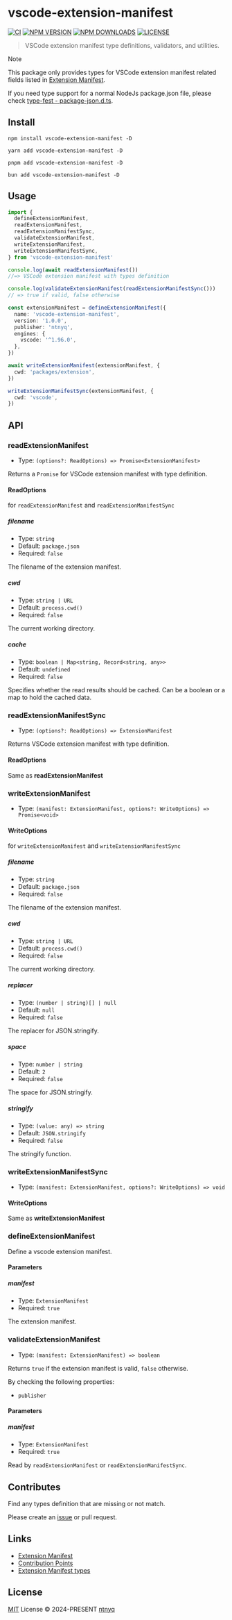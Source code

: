 # vscode-extension-manifest

[![CI](https://github.com/ntnyq/vscode-extension-manifest/workflows/CI/badge.svg)](https://github.com/ntnyq/vscode-extension-manifest/actions)
[![NPM VERSION](https://img.shields.io/npm/v/vscode-extension-manifest.svg)](https://www.npmjs.com/package/vscode-extension-manifest)
[![NPM DOWNLOADS](https://img.shields.io/npm/dy/vscode-extension-manifest.svg)](https://www.npmjs.com/package/vscode-extension-manifest)
[![LICENSE](https://img.shields.io/github/license/ntnyq/vscode-extension-manifest.svg)](https://github.com/ntnyq/vscode-extension-manifest/blob/main/LICENSE)

> VSCode extension manifest type definitions, validators, and utilities.

> [!NOTE]
> This package only provides types for VSCode extension manifest related fields listed in [Extension Manifest](https://code.visualstudio.com/api/references/extension-manifest).
>
> If you need type support for a normal NodeJs package.json file, please check [type-fest - package-json.d.ts](https://github.com/sindresorhus/type-fest/blob/main/source/package-json.d.ts).

## Install

```shell
npm install vscode-extension-manifest -D
```

```shell
yarn add vscode-extension-manifest -D
```

```shell
pnpm add vscode-extension-manifest -D
```

```shell
bun add vscode-extension-manifest -D
```

## Usage

```ts
import {
  defineExtensionManifest,
  readExtensionManifest,
  readExtensionManifestSync,
  validateExtensionManifest,
  writeExtensionManifest,
  writeExtensionManifestSync,
} from 'vscode-extension-manifest'

console.log(await readExtensionManifest())
//=> VSCode extension manifest with types definition

console.log(validateExtensionManifest(readExtensionManifestSync()))
// => true if valid, false otherwise

const extensionManifest = defineExtensionManifest({
  name: 'vscode-extension-manifest',
  version: '1.0.0',
  publisher: 'ntnyq',
  engines: {
    vscode: '^1.96.0',
  },
})

await writeExtensionManifest(extensionManifest, {
  cwd: 'packages/extension',
})

writeExtensionManifestSync(extensionManifest, {
  cwd: 'vscode',
})
```

## API

### readExtensionManifest

- Type: `(options?: ReadOptions) => Promise<ExtensionManifest>`

Returns a `Promise` for VSCode extension manifest with type definition.

#### ReadOptions

for `readExtensionManifest` and `readExtensionManifestSync`

##### filename

- Type: `string`
- Default: `package.json`
- Required: `false`

The filename of the extension manifest.

##### cwd

- Type: `string | URL`
- Default: `process.cwd()`
- Required: `false`

The current working directory.

##### cache

- Type: `boolean | Map<string, Record<string, any>>`
- Default: `undefined`
- Required: `false`

Specifies whether the read results should be cached. Can be a boolean or a map to hold the cached data.

### readExtensionManifestSync

- Type: `(options?: ReadOptions) => ExtensionManifest`

Returns VSCode extension manifest with type definition.

#### ReadOptions

Same as **readExtensionManifest**

### writeExtensionManifest

- Type: `(manifest: ExtensionManifest, options?: WriteOptions) => Promise<void>`

#### WriteOptions

for `writeExtensionManifest` and `writeExtensionManifestSync`

##### filename

- Type: `string`
- Default: `package.json`
- Required: `false`

The filename of the extension manifest.

##### cwd

- Type: `string | URL`
- Default: `process.cwd()`
- Required: `false`

The current working directory.

##### replacer

- Type: `(number | string)[] | null`
- Default: `null`
- Required: `false`

The replacer for JSON.stringify.

##### space

- Type: `number | string`
- Default: `2`
- Required: `false`

The space for JSON.stringify.

##### stringify

- Type: `(value: any) => string`
- Default: `JSON.stringify`
- Required: `false`

The stringify function.

### writeExtensionManifestSync

- Type: `(manifest: ExtensionManifest, options?: WriteOptions) => void`

#### WriteOptions

Same as **writeExtensionManifest**

### defineExtensionManifest

Define a vscode extension manifest.

#### Parameters

##### manifest

- Type: `ExtensionManifest`
- Required: `true`

The extension manifest.

### validateExtensionManifest

- Type: `(manifest: ExtensionManifest) => boolean`

Returns `true` if the extension manifest is valid, `false` otherwise.

By checking the following properties:

- `publisher`

#### Parameters

##### manifest

- Type: `ExtensionManifest`
- Required: `true`

Read by `readExtensionManifest` or `readExtensionManifestSync`.

## Contributes

Find any types definition that are missing or not match.

Please create an [issue](https://github.com/ntnyq/vscode-extension-manifest/issues/new) or pull request.

## Links

- [Extension Manifest](https://code.visualstudio.com/api/references/extension-manifest)
- [Contribution Points](https://code.visualstudio.com/api/references/contribution-points)
- [Extension Manifest types](https://github.com/microsoft/vscode/blob/main/src/vs/platform/extensions/common/extensions.ts)

## License

[MIT](./LICENSE) License © 2024-PRESENT [ntnyq](https://github.com/ntnyq)
